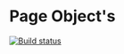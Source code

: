 # Page Object's
[![Build status](https://ci.appveyor.com/api/projects/status/ytc3luld068lj9rk/branch/master?svg=true)](https://ci.appveyor.com/project/MigAnn/pageobject-s-wq75j/branch/master)
